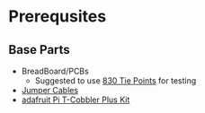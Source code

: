 # Prerequsites

## Base Parts

- BreadBoard/PCBs
  - Suggested to use [830 Tie Points](https://www.microcenter.com/product/486584/inland-830-tie-points-solderless-breadboard) for testing
- [Jumper Cables](https://www.microcenter.com/product/601552/mcm-electronics-jumper-wire-kit-75-strips-mixed-3-5-65-85-lengths)
- [adafruit Pi T-Cobbler Plus Kit](https://www.microcenter.com/product/455625/adafruit-industries-pi-t-cobbler-plus-kit-breakout-for-raspberry-pi)

